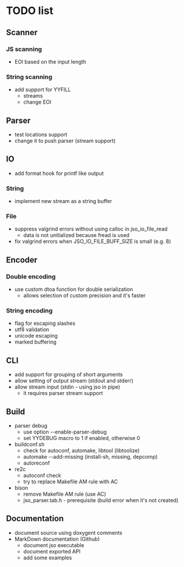 # TODO list

## Scanner

### JS scanning
- EOI based on the input length

### String scanning
- add support for YYFILL
  - streams
  - change EOI

## Parser
- test locations support
- change it to push parser (stream support)

## IO
- add format hook for printf like output

### String
- implement new stream as a string buffer

### File
- suppress valgrind errors without using calloc in jso_io_file_read
  - data is not unitialized because fread is used
- fix valgrind errors when JSO_IO_FILE_BUFF_SIZE is small (e.g. 8)

## Encoder

### Double encoding
- use custom dtoa function for double serialization
  - allows selection of custom precision and it's faster

### String encoding
- flag for escaping slashes
- utf8 validation
- unicode escaping
- marked buffering

## CLI
- add support for grouping of short arguments
- allow setting of output stream (stdout and stderr)
- allow stream input (stdin - using jso in pipe)
  - it requires parser stream support


## Build
- parser debug
  - use option --enable-parser-debug
  - set YYDEBUG macro to 1 if enabled, otherwise 0
- buildconf.sh
  - check for autoconf, automake, libtool (libtoolize)
  - automake --add-missing (install-sh, missing, depcomp)
  - autoreconf
- re2c
  - autoconf check
  - try to replace Makefile AM rule with AC
- bison
  - remove Makefile AM rule (use AC)
  - jso_parser.tab.h - prerequisite (build error when it's not created)

## Documentation
- document source using doxygent comments
- MarkDown documentation (Github)
  - document jso executable
  - document exported API
  - add some examples
